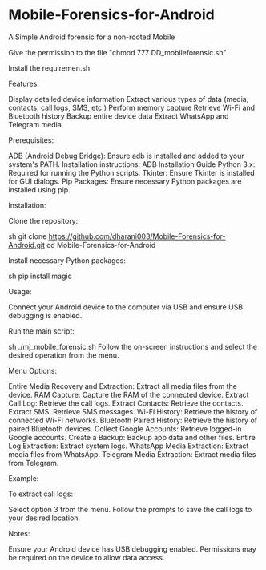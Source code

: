 # Mobile-Forensics-for-Android
A Simple Android forensic for a non-rooted Mobile

Give the permission to the file "chmod 777 DD_mobileforensic.sh"

Install the requiremen.sh

Features:

Display detailed device information
Extract various types of data (media, contacts, call logs, SMS, etc.)
Perform memory capture
Retrieve Wi-Fi and Bluetooth history
Backup entire device data
Extract WhatsApp and Telegram media

Prerequisites:

ADB (Android Debug Bridge): Ensure adb is installed and added to your system's PATH.
Installation instructions: ADB Installation Guide
Python 3.x: Required for running the Python scripts.
Tkinter: Ensure Tkinter is installed for GUI dialogs.
Pip Packages: Ensure necessary Python packages are installed using pip.

Installation:

Clone the repository:

sh
git clone https://github.com/dharani003/Mobile-Forensics-for-Android.git
cd Mobile-Forensics-for-Android


Install necessary Python packages:

sh
pip install magic

Usage:

Connect your Android device to the computer via USB and ensure USB debugging is enabled.

Run the main script:

sh
./mj_mobile_forensic.sh
Follow the on-screen instructions and select the desired operation from the menu.

Menu Options:

Entire Media Recovery and Extraction: Extract all media files from the device.
RAM Capture: Capture the RAM of the connected device.
Extract Call Log: Retrieve the call logs.
Extract Contacts: Retrieve the contacts.
Extract SMS: Retrieve SMS messages.
Wi-Fi History: Retrieve the history of connected Wi-Fi networks.
Bluetooth Paired History: Retrieve the history of paired Bluetooth devices.
Collect Google Accounts: Retrieve logged-in Google accounts.
Create a Backup: Backup app data and other files.
Entire Log Extraction: Extract system logs.
WhatsApp Media Extraction: Extract media files from WhatsApp.
Telegram Media Extraction: Extract media files from Telegram.

Example:

To extract call logs:

Select option 3 from the menu.
Follow the prompts to save the call logs to your desired location.

Notes:

Ensure your Android device has USB debugging enabled.
Permissions may be required on the device to allow data access.
